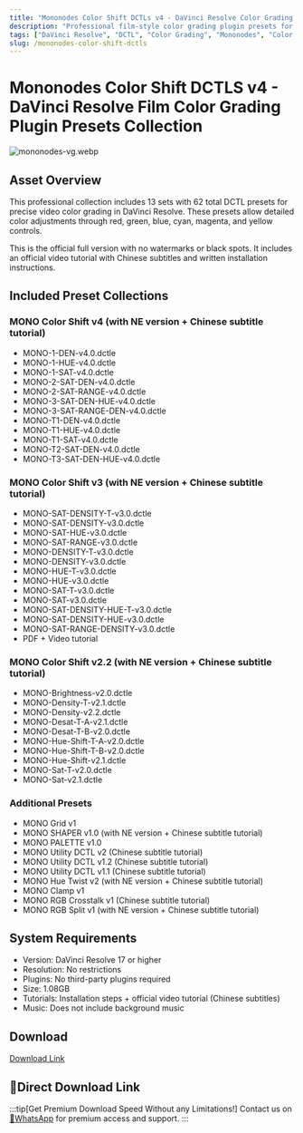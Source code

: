 ```yaml
---
title: "Mononodes Color Shift DCTLs v4 - DaVinci Resolve Color Grading Plugin Presets Collection"
description: "Professional film-style color grading plugin presets for DaVinci Resolve. Includes 13 collections with 62 DCTL nodes for precise color control through red, green, blue, cyan, magenta, and yellow adjustments. No watermarks or black spots."
tags: ["DaVinci Resolve", "DCTL", "Color Grading", "Mononodes", "Color Shift", "Film Look", "Video Grading", "Color Presets", "Post Production", "Color Correction"]
slug: /mononodes-color-shift-dctls
---
```


# Mononodes Color Shift DCTLS v4 - DaVinci Resolve Film Color Grading Plugin Presets Collection

![mononodes-vg.webp](https://list.ucards.store/d/img/mononodes-vg.webp)
## Asset Overview

This professional collection includes 13 sets with 62 total DCTL presets for precise video color grading in DaVinci Resolve. These presets allow detailed color adjustments through red, green, blue, cyan, magenta, and yellow controls.

This is the official full version with no watermarks or black spots. It includes an official video tutorial with Chinese subtitles and written installation instructions.

## Included Preset Collections

### MONO Color Shift v4 (with NE version + Chinese subtitle tutorial)
- MONO-1-DEN-v4.0.dctle
- MONO-1-HUE-v4.0.dctle
- MONO-1-SAT-v4.0.dctle
- MONO-2-SAT-DEN-v4.0.dctle
- MONO-2-SAT-RANGE-v4.0.dctle
- MONO-3-SAT-DEN-HUE-v4.0.dctle
- MONO-3-SAT-RANGE-DEN-v4.0.dctle
- MONO-T1-DEN-v4.0.dctle
- MONO-T1-HUE-v4.0.dctle
- MONO-T1-SAT-v4.0.dctle
- MONO-T2-SAT-DEN-v4.0.dctle
- MONO-T3-SAT-DEN-HUE-v4.0.dctle

### MONO Color Shift v3 (with NE version + Chinese subtitle tutorial)
- MONO-SAT-DENSITY-T-v3.0.dctle
- MONO-SAT-DENSITY-v3.0.dctle
- MONO-SAT-HUE-v3.0.dctle
- MONO-SAT-RANGE-v3.0.dctle
- MONO-DENSITY-T-v3.0.dctle
- MONO-DENSITY-v3.0.dctle
- MONO-HUE-T-v3.0.dctle
- MONO-HUE-v3.0.dctle
- MONO-SAT-T-v3.0.dctle
- MONO-SAT-v3.0.dctle
- MONO-SAT-DENSITY-HUE-T-v3.0.dctle
- MONO-SAT-DENSITY-HUE-v3.0.dctle
- MONO-SAT-RANGE-DENSITY-v3.0.dctle
- PDF + Video tutorial

### MONO Color Shift v2.2 (with NE version + Chinese subtitle tutorial)
- MONO-Brightness-v2.0.dctle
- MONO-Density-T-v2.1.dctle
- MONO-Density-v2.2.dctle
- MONO-Desat-T-A-v2.1.dctle
- MONO-Desat-T-B-v2.0.dctle
- MONO-Hue-Shift-T-A-v2.0.dctle
- MONO-Hue-Shift-T-B-v2.0.dctle
- MONO-Hue-Shift-v2.1.dctle
- MONO-Sat-T-v2.0.dctle
- MONO-Sat-v2.1.dctle

### Additional Presets
- MONO Grid v1
- MONO SHAPER v1.0 (with NE version + Chinese subtitle tutorial)
- MONO PALETTE v1.0
- MONO Utility DCTL v2 (Chinese subtitle tutorial)
- MONO Utility DCTL v1.2 (Chinese subtitle tutorial)
- MONO Utility DCTL v1.1 (Chinese subtitle tutorial)
- MONO Hue Twist v2 (with NE version + Chinese subtitle tutorial)
- MONO Clamp v1
- MONO RGB Crosstalk v1 (Chinese subtitle tutorial)
- MONO RGB Split v1 (with NE version + Chinese subtitle tutorial)

## System Requirements

- Version: DaVinci Resolve 17 or higher
- Resolution: No restrictions
- Plugins: No third-party plugins required
- Size: 1.08GB
- Tutorials: Installation steps + official video tutorial (Chinese subtitles)
- Music: Does not include background music

## Download
[Download Link](https://pan.hefamily.net/s/YOOoCy)

## 🚀Direct Download Link
:::tip[Get Premium Download Speed Without any Limitations!]
Contact us on [💬WhatsApp](https://wa.me/+8613237610083) for premium  access and support.
:::